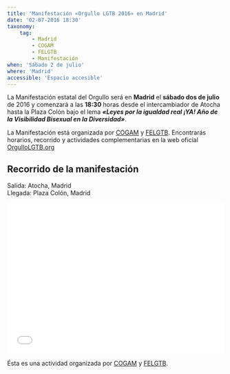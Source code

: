 ```yaml
---
title: 'Manifestación «Orgullo LGTB 2016» en Madrid'
date: '02-07-2016 18:30'
taxonomy:
    tag:
        - Madrid
        - COGAM
        - FELGTB
        - Manifestación
when: 'Sábado 2 de julio'
where: 'Madrid'
accessible: 'Espacio accesible'
---
```


La Manifestación estatal del Orgullo será en **Madrid** el **sábado dos de julio** de 2016 y comenzará a las **18:30** horas desde el intercambiador de Atocha hasta la Plaza Colón bajo el lema _**«Leyes por la igualdad real ¡YA! Año de la Visibilidad Bisexual en la Diversidad»**_.

La Manifestación está organizada por [COGAM](http://www.cogam.es/) y [FELGTB](http://www.felgtb.es/). Encontrarás horarios, recorrido y actividades complementarias en la web oficial [OrgulloLGTB.org](http://www.orgullolgtb.org/)

Recorrido de la manifestación
------------------------

<i class="fa fa-map-marker" style="color:#0f0;"></i> Salida: Atocha, Madrid<br>
<i class="fa fa-map-marker" style="color:#f00;"></i> Llegada: Plaza Colón, Madrid

<iframe width="100%" height="350" frameBorder="0" src="//umap.openstreetmap.fr/es/map/recorrido-manifestacion-orgullo-2016-convocatoria-_91492?scaleControl=false&miniMap=false&scrollWheelZoom=false&zoomControl=true&allowEdit=false&moreControl=true&datalayersControl=true&onLoadPanel=undefined&captionBar=false"></iframe>

Ésta es una actividad organizada por [COGAM](http://www.cogam.es/) y [FELGTB](http://www.felgtb.es/).